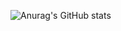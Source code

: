 ![Anurag's GitHub stats](https://github-readme-stats.vercel.app/api?username=artcgb&count_private=true&show_icons=true&theme=dark)
